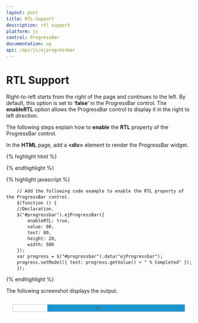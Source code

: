 ```yaml
---
layout: post
title: RTL-Support
description: rtl support
platform: js
control: ProgressBar
documentation: ug
api: /api/js/ejprogressbar
---
```


# RTL Support

Right-to-left starts from the right of the page and continues to the left. By default, this option is set to ‘**false**’ in the ProgressBar control. The **enableRTL** option allows the ProgressBar control to display it in the right to left direction.

The following steps explain how to **enable** the **RTL** property of the ProgressBar control.

In the **HTML** page, add a **&lt;div&gt;** element to render the ProgressBar widget.

{% highlight html %}

<div class="control">
   <div id="progressbar"></div>
</div>

{% endhighlight %}

{% highlight javascript %}

        
        // Add the following code example to enable the RTL property of the ProgressBar control.        
        $(function () {
        //Declaration.
        $("#progressbar").ejProgressBar({
            enableRTL: true,
            value: 80,
            text: 80,
            height: 20,
            width: 500
        });
        var progress = $("#progressbar").data("ejProgressbar");
        progress.setModel({ text: progress.getValue() + " % Completed" });
        });

{% endhighlight %}


The following screenshot displays the output.

![](/js/ProgressBar/RTL-Support_images/RTL-Support_img1.png) 























